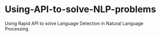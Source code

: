 # Using-API-to-solve-NLP-problems
Using Rapid API to solve Language Detection in Natural Language Processing
